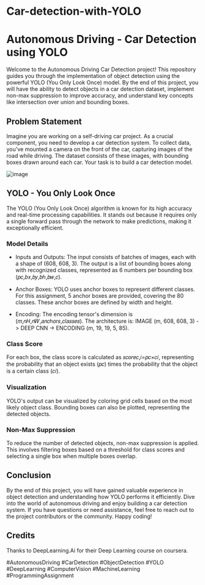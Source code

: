 # Car-detection-with-YOLO
# Autonomous Driving - Car Detection using YOLO

Welcome to the Autonomous Driving Car Detection project! This repository guides you through the implementation of object detection using the powerful YOLO (You Only Look Once) model. By the end of this project, you will have the ability to detect objects in a car detection dataset, implement non-max suppression to improve accuracy, and understand key concepts like intersection over union and bounding boxes.

## Problem Statement

Imagine you are working on a self-driving car project. As a crucial component, you need to develop a car detection system. To collect data, you've mounted a camera on the front of the car, capturing images of the road while driving. The dataset consists of these images, with bounding boxes drawn around each car. Your task is to build a car detection model.

![image](https://github.com/meliikaa/Car-detection-with-YOLO/assets/111120849/20812a29-5143-4595-a746-a4cbcff1ba9b)


## YOLO - You Only Look Once

The YOLO (You Only Look Once) algorithm is known for its high accuracy and real-time processing capabilities. It stands out because it requires only a single forward pass through the network to make predictions, making it exceptionally efficient.

### Model Details

- Inputs and Outputs: The input consists of batches of images, each with a shape of (608, 608, 3). The output is a list of bounding boxes along with recognized classes, represented as 6 numbers per bounding box (𝑝𝑐,𝑏𝑥,𝑏𝑦,𝑏ℎ,𝑏𝑤,𝑐).

- Anchor Boxes: YOLO uses anchor boxes to represent different classes. For this assignment, 5 anchor boxes are provided, covering the 80 classes. These anchor boxes are defined by width and height.

- Encoding: The encoding tensor's dimension is (𝑚,𝑛𝐻,𝑛𝑊,𝑎𝑛𝑐ℎ𝑜𝑟𝑠,𝑐𝑙𝑎𝑠𝑠𝑒𝑠). The architecture is: IMAGE (m, 608, 608, 3) -> DEEP CNN -> ENCODING (m, 19, 19, 5, 85).

### Class Score

For each box, the class score is calculated as 𝑠𝑐𝑜𝑟𝑒𝑐,𝑖=𝑝𝑐×𝑐𝑖, representing the probability that an object exists (𝑝𝑐) times the probability that the object is a certain class (𝑐𝑖).

### Visualization

YOLO's output can be visualized by coloring grid cells based on the most likely object class. Bounding boxes can also be plotted, representing the detected objects.

### Non-Max Suppression

To reduce the number of detected objects, non-max suppression is applied. This involves filtering boxes based on a threshold for class scores and selecting a single box when multiple boxes overlap.


## Conclusion

By the end of this project, you will have gained valuable experience in object detection and understanding how YOLO performs it efficiently. Dive into the world of autonomous driving and enjoy building a car detection system. If you have questions or need assistance, feel free to reach out to the project contributors or the community. Happy coding!

## Credits

Thanks to DeepLearning.Ai for their Deep Learning course on coursera.

#AutonomousDriving #CarDetection #ObjectDetection #YOLO #DeepLearning #ComputerVision #MachineLearning #ProgrammingAssignment
